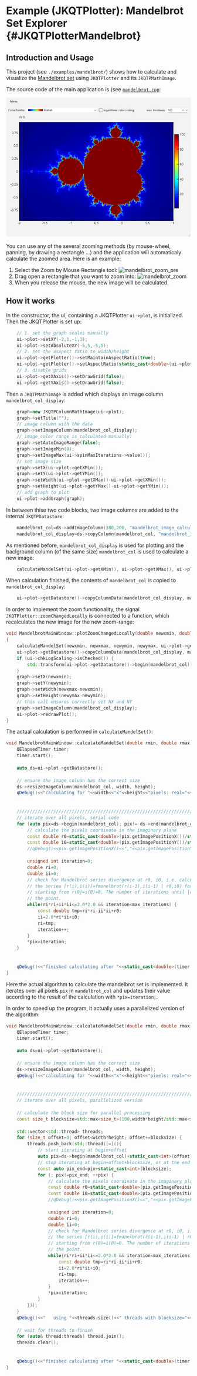 # Example (JKQTPlotter): Mandelbrot Set Explorer                                      {#JKQTPlotterMandelbrot}



## Introduction and Usage

This project (see `./examples/mandelbrot/`) shows how to calculate and visualize the [Mandelbrot set](https://en.wikipedia.org/wiki/Mandelbrot_set) using `JKQTPlotter` and its `JKQTPMathImage`.

The source code of the main application is (see [`mandelbrot.cpp`](https://github.com/jkriege2/JKQtPlotter/tree/master/examples/mandelbrot/mandelbrotmainwindow.cpp):

![mandelbrot](https://raw.githubusercontent.com/jkriege2/JKQtPlotter/master/screenshots/mandelbrot.png)

You can use any of the several zooming methods (by mouse-wheel, panning, by drawing a rectangle ...) and the application will automaticaly calculate the zoomed area. Here is an example:

1. Select the Zoom by Mouse Rectangle tool: ![mandelbrot_zoom_pre](https://raw.githubusercontent.com/jkriege2/JKQtPlotter/master/screenshots/mandelbrot_zoom_pre.png)
2. Drag open a rectangle that you want to zoom into: ![mandelbrot_zoom](https://raw.githubusercontent.com/jkriege2/JKQtPlotter/master/screenshots/mandelbrot_zoom.png)
3. When you release the mouse, the new image will be calculated.


## How it works

In the constructor, the ui, containing a JKQTPlotter `ui->plot`, is initialized. Then the JKQTPlotter is set up:

```.cpp
    // 1. set the graph scales manually
    ui->plot->setXY(-2,1,-1,1);
    ui->plot->setAbsoluteXY(-5,5,-5,5);
    // 2. set the asxpect ratio to width/height
    ui->plot->getPlotter()->setMaintainAspectRatio(true);
    ui->plot->getPlotter()->setAspectRatio(static_cast<double>(ui->plot->width())/static_cast<double>(ui->plot->height()));
    // 3. disable grids
    ui->plot->getXAxis()->setDrawGrid(false);
    ui->plot->getYAxis()->setDrawGrid(false);
```

Then a `JKQTPMathImage` is added which displays an image column `mandelbrot_col_display`:

```.cpp
    graph=new JKQTPColumnMathImage(ui->plot);
    graph->setTitle("");
    // image column with the data
    graph->setImageColumn(mandelbrot_col_display);
    // image color range is calculated manually!
    graph->setAutoImageRange(false);
    graph->setImageMin(0);
    graph->setImageMax(ui->spinMaxIterations->value());
    // set image size
    graph->setX(ui->plot->getXMin());
    graph->setY(ui->plot->getYMin());
    graph->setWidth(ui->plot->getXMax()-ui->plot->getXMin());
    graph->setHeight(ui->plot->getYMax()-ui->plot->getYMin());
    // add graph to plot
    ui->plot->addGraph(graph);
```

In between thise two code blocks, two image columns are added to the internal `JKQTPDatastore`:

```.cpp
    mandelbrot_col=ds->addImageColumn(300,200, "mandelbrot_image_calculate");
    mandelbrot_col_display=ds->copyColumn(mandelbrot_col, "mandelbrot_image_display");
```

As mentioned before, `mandelbrot_col_display` is used for plotting and the baclground column (of the same size) `mandelbrot_col` is used to calculate a new image:

```.cpp
    calculateMandelSet(ui->plot->getXMin(), ui->plot->getXMax(), ui->plot->getYMin(), ui->plot->getYMax(), 300, 200, ui->spinMaxIterations->value());
```

When calculation finished, the contents of `mandelbrot_col` is copied to `mandelbrot_col_display`:

```.cpp
    ui->plot->getDatastore()->copyColumnData(mandelbrot_col_display, mandelbrot_col);
```

In order to implement the zoom functionality, the signal `JKQTPlotter::zoomChangedLocally` is connected to a function, which recalculates the new image for the new zoom-range:


```.cpp
void MandelbrotMainWindow::plotZoomChangedLocally(double newxmin, double newxmax, double newymin, double newymax, JKQTPlotter */*sender*/)
{
    calculateMandelSet(newxmin, newxmax, newymin, newymax, ui->plot->getXAxis()->getParentPlotWidth(), ui->plot->getYAxis()->getParentPlotWidth(), ui->spinMaxIterations->value());
    ui->plot->getDatastore()->copyColumnData(mandelbrot_col_display, mandelbrot_col);
    if (ui->chkLogScaling->isChecked()) {
        std::transform(ui->plot->getDatastore()->begin(mandelbrot_col), ui->plot->getDatastore()->end(mandelbrot_col), ui->plot->getDatastore()->begin(mandelbrot_col), &log10);
    }
    graph->setX(newxmin);
    graph->setY(newymin);
    graph->setWidth(newxmax-newxmin);
    graph->setHeight(newymax-newymin);
    // this call ensures correctly set NX and NY
    graph->setImageColumn(mandelbrot_col_display);
    ui->plot->redrawPlot();
}
```

The actual calculation is performed in `calculateMandelSet()`:

```.cpp
void MandelbrotMainWindow::calculateMandelSet(double rmin, double rmax, double imin, double imax, size_t width, size_t height, unsigned int max_iterations) {
    QElapsedTimer timer;
    timer.start();

    auto ds=ui->plot->getDatastore();

    // ensure the image column has the correct size
    ds->resizeImageColumn(mandelbrot_col, width, height);
    qDebug()<<"calculating for "<<width<<"x"<<height<<"pixels: real="<<rmin<<"..."<<rmax<<", imaginary="<<imin<<"..."<<imax;


    //////////////////////////////////////////////////////////////////////////////////////////////////////////////////////
    // iterate over all pixels, serial code
    for (auto pix=ds->begin(mandelbrot_col); pix!= ds->end(mandelbrot_col); ++pix) {
        // calculate the pixels coordinate in the imaginary plane
        const double r0=static_cast<double>(pix.getImagePositionX())/static_cast<double>(width)*(rmax-rmin)+rmin;
        const double i0=static_cast<double>(pix.getImagePositionY())/static_cast<double>(height)*(imax-imin)+imin;
        //qDebug()<<pix.getImagePositionX()<<","<<pix.getImagePositionY()<<": "<<r0<<","<<i0;

        unsigned int iteration=0;
        double ri=0;
        double ii=0;
        // check for Mandelbrot series divergence at r0, i0, i.e. calculate
        // the series [r(i),i(i)]=fmanelbrot(r(i-1),i(i-1) | r0,i0) for every point in the plane [r0,i0]
        // starting from r(0)=i(0)=0. The number of iterations until |r(i),i(i)|>=2 gives the color of
        // the point.
        while(ri*ri+ii*ii<=2.0*2.0 && iteration<max_iterations) {
            const double tmp=ri*ri-ii*ii+r0;
            ii=2.0*ri*ii+i0;
            ri=tmp;
            iteration++;
        }
        *pix=iteration;
    }


    qDebug()<<"finished calculating after "<<static_cast<double>(timer.nsecsElapsed())/1000000.0<<"ms";
}
```

Here the actual algorithm to calculate the mandelbrot set is implemented. It iterates over all pixels `pix` in `mandelbrot_col` and updates their value according to the result of the calculation with `*pix=iteration;`.

In order to speed up the program, it actually uses a parallelized version of the algorithm:

```.cpp
void MandelbrotMainWindow::calculateMandelSet(double rmin, double rmax, double imin, double imax, size_t width, size_t height, unsigned int max_iterations) {
    QElapsedTimer timer;
    timer.start();

    auto ds=ui->plot->getDatastore();

    // ensure the image column has the correct size
    ds->resizeImageColumn(mandelbrot_col, width, height);
    qDebug()<<"calculating for "<<width<<"x"<<height<<"pixels: real="<<rmin<<"..."<<rmax<<", imaginary="<<imin<<"..."<<imax;


    //////////////////////////////////////////////////////////////////////////////////////////////////////////////////////
    // iterate over all pixels, parallelized version

    // calculate the block size for parallel processing
    const size_t blocksize=std::max<size_t>(100,width*height/std::max<size_t>(2, std::thread::hardware_concurrency()-1));

    std::vector<std::thread> threads;
    for (size_t offset=0; offset<width*height; offset+=blocksize) {
        threads.push_back(std::thread([=](){
            // start iterating at begin+offset
            auto pix=ds->begin(mandelbrot_col)+static_cast<int>(offset);
            // stop iterating at begin+offset+blocksize, or at the end
            const auto pix_end=pix+static_cast<int>(blocksize);
            for (; pix!=pix_end; ++pix) {
                // calculate the pixels coordinate in the imaginary plane
                const double r0=static_cast<double>(pix.getImagePositionX())/static_cast<double>(width)*(rmax-rmin)+rmin;
                const double i0=static_cast<double>(pix.getImagePositionY())/static_cast<double>(height)*(imax-imin)+imin;
                //qDebug()<<pix.getImagePositionX()<<","<<pix.getImagePositionY()<<": "<<r0<<","<<i0;

                unsigned int iteration=0;
                double ri=0;
                double ii=0;
                // check for Mandelbrot series divergence at r0, i0, i.e. calculate
                // the series [r(i),i(i)]=fmanelbrot(r(i-1),i(i-1) | r0,i0) for every point in the plane [r0,i0]
                // starting from r(0)=i(0)=0. The number of iterations until |r(i),i(i)|>=2 gives the color of
                // the point.
                while(ri*ri+ii*ii<=2.0*2.0 && iteration<max_iterations) {
                    const double tmp=ri*ri-ii*ii+r0;
                    ii=2.0*ri*ii+i0;
                    ri=tmp;
                    iteration++;
                }
                *pix=iteration;
            }
        }));
    }
    qDebug()<<"   using "<<threads.size()<<" threads with blocksize="<<blocksize;
	
	// wait for threads to finish
    for (auto& thread:threads) thread.join();
    threads.clear();


    qDebug()<<"finished calculating after "<<static_cast<double>(timer.nsecsElapsed())/1000000.0<<"ms";
}
```


